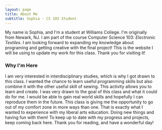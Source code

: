 ```yaml
---
layout: page
title: About Me
subtitle: Sophia - CS 103 Student
---
```


My name is Sophia, and I'm a student at Williams College. I'm originally from Newark, NJ. I am part of the course Computer Science 103: _Electronic Textiles_. I am looking forward to expanding my knowledge about programing and getting creative with the final project! This is the website I will be using to update my work for this class. Thank you for visiting it!

### Why I'm Here

I am very interested in interdisciplinary studies, which is why I got drawn to this class.
I wanted the chance to learn useful programming skills but also combine it with the other useful skill of sewing. This activity allows you to learn and create. I was very drawn to the goal of this class and what it could do for me. I would be able to gain real world skills and hopefully I can reproduce them in the future. This class is giving me the opportunity to go out of my comfort zone in more ways than one. That is exactly what I wanted to experience with my liberal arts education.
Doing new things and having fun with them!
To keep up to date with my progress and projects, keep coming back here. Thank you for reading, and have a wonderful day!
